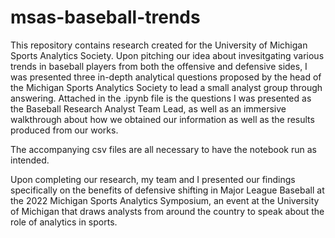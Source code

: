 # msas-baseball-trends

This repository contains research created for the University of Michigan Sports Analytics Society. Upon pitching our idea about invesitgating various trends in baseball players from both the offensive and defensive sides, I was presented three in-depth analytical questions proposed by the head of the Michigan Sports Analytics Society to lead a small analyst group through answering. Attached in the .ipynb file is the questions I was presented as the Baseball Research Analyst Team Lead, as well as an immersive walkthrough about how we obtained our information as well as the results produced from our works. 

The accompanying csv files are all necessary to have the notebook run as intended. 

Upon completing our research, my team and I presented our findings specifically on the benefits of defensive shifting in Major League Baseball at the 2022 Michigan Sports Analytics Symposium, an event at the University of Michigan that draws analysts from around the country to speak about the role of analytics in sports.
